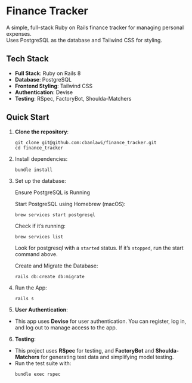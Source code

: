 # Finance Tracker

A simple, full-stack Ruby on Rails finance tracker for managing personal expenses.  
Uses PostgreSQL as the database and Tailwind CSS for styling.

## Tech Stack

- **Full Stack**: Ruby on Rails 8
- **Database**: PostgreSQL
- **Frontend Styling**: Tailwind CSS
- **Authentication**: Devise
- **Testing**: RSpec, FactoryBot, Shoulda-Matchers

## Quick Start

1. **Clone the repository**:
   ```
   git clone git@github.com:cbanlawi/finance_tracker.git
   cd finance_tracker
   ```

2. Install dependencies:
   ```
   bundle install
   ```

3. Set up the database:

   Ensure PostgreSQL is Running

   Start PostgreSQL using Homebrew (macOS):
   ```
   brew services start postgresql
   ```

   Check if it’s running:
   ```
   brew services list
   ```
   Look for postgresql with a `started` status. If it’s `stopped`, run the start command above.

   Create and Migrate the Database:
   ```
   rails db:create db:migrate
   ```

5. Run the App:
   ```
   rails s
   ```

6. **User Authentication**:
  - This app uses **Devise** for user authentication. You can register, log in, and log out to manage access to the app.

6. **Testing**:
  - This project uses **RSpec** for testing, and **FactoryBot** and **Shoulda-Matchers** for generating test data and simplifying model testing.
  - Run the test suite with:
    ```
    bundle exec rspec
    ```

